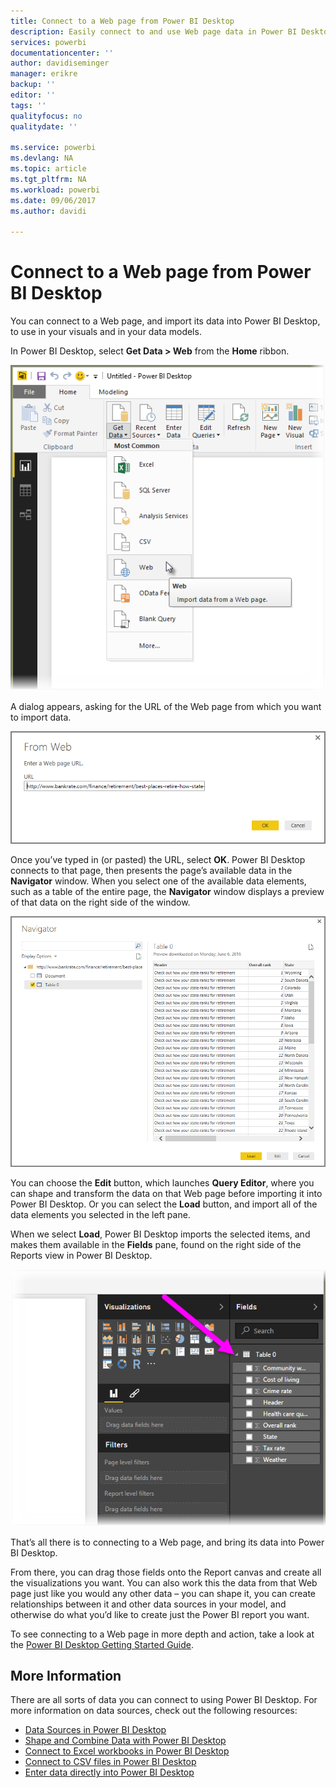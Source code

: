```yaml
---
title: Connect to a Web page from Power BI Desktop
description: Easily connect to and use Web page data in Power BI Desktop
services: powerbi
documentationcenter: ''
author: davidiseminger
manager: erikre
backup: ''
editor: ''
tags: ''
qualityfocus: no
qualitydate: ''

ms.service: powerbi
ms.devlang: NA
ms.topic: article
ms.tgt_pltfrm: NA
ms.workload: powerbi
ms.date: 09/06/2017
ms.author: davidi

---
```

# Connect to a Web page from Power BI Desktop
You can connect to a Web page, and import its data into Power BI Desktop, to use in your visuals and in your data models.

In Power BI Desktop, select **Get Data > Web** from the **Home** ribbon.

![](media/powerbi-desktop-connect-to-web/connect-to-web_1.png)

A dialog appears, asking for the URL of the Web page from which you want to import data.

![](media/powerbi-desktop-connect-to-web/connect-to-web_2.png)

Once you’ve typed in (or pasted) the URL, select **OK**. Power BI Desktop connects to that page, then presents the page’s available data in the **Navigator** window. When you select one of the available data elements, such as a table of the entire page, the **Navigator** window displays a preview of that data on the right side of the window.

![](media/powerbi-desktop-connect-to-web/connect-to-web_3.png)

You can choose the **Edit** button, which launches **Query Editor**, where you can shape and transform the data on that Web page before importing it into Power BI Desktop. Or you can select the **Load** button, and import all of the data elements you selected in the left pane.

When we select **Load**, Power BI Desktop imports the selected items, and makes them available in the **Fields** pane, found on the right side of the Reports view in Power BI Desktop.

![](media/powerbi-desktop-connect-to-web/connect-to-web_4.png)

That’s all there is to connecting to a Web page, and bring its data into Power BI Desktop.

From there, you can drag those fields onto the Report canvas and create all the visualizations you want. You can also work this the data from that Web page just like you would any other data – you can shape it, you can create relationships between it and other data sources in your model, and otherwise do what you’d like to create just the Power BI report you want.

To see connecting to a Web page in more depth and action, take a look at the [Power BI Desktop Getting Started Guide](powerbi-desktop-getting-started.md).

## More Information
﻿There are all sorts of data you can connect to using Power BI Desktop. For more information on data sources, check out the following resources:

* [Data Sources in Power BI Desktop](powerbi-desktop-data-sources.md)
* [Shape and Combine Data with Power BI Desktop](powerbi-desktop-shape-and-combine-data.md)
* [Connect to Excel workbooks in Power BI Desktop](powerbi-desktop-connect-excel.md)   
* [Connect to CSV files in Power BI Desktop](powerbi-desktop-connect-csv.md)   
* [Enter data directly into Power BI Desktop](powerbi-desktop-enter-data-directly-into-desktop.md)   

